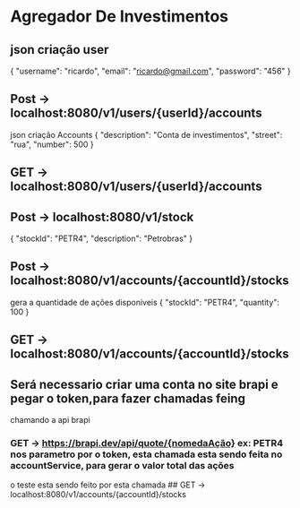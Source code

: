 # Agregador De Investimentos

## json criação user 
{
"username": "ricardo",
"email": "ricardo@gmail.com",
"password": "456"
}

## Post -> localhost:8080/v1/users/{userId}/accounts
json criação Accounts
{
"description": "Conta de investimentos",
"street": "rua",
"number": 500
}

## GET -> localhost:8080/v1/users/{userId}/accounts

## Post -> localhost:8080/v1/stock

{
"stockId": "PETR4", 
"description": "Petrobras"
}


## Post -> localhost:8080/v1/accounts/{accountId}/stocks
gera a quantidade de ações disponiveis
{
"stockId": "PETR4", 
"quantity": 100
}

## GET -> localhost:8080/v1/accounts/{accountId}/stocks


## Será necessario criar uma conta no site brapi e pegar o token,para fazer chamadas feing

chamando a api brapi
### GET -> https://brapi.dev/api/quote/{nomedaAção} ex: PETR4 nos parametro por o token, esta chamada esta sendo feita no accountService, para gerar o valor total das ações
o teste esta sendo feito por esta chamada ## GET -> localhost:8080/v1/accounts/{accountId}/stocks
